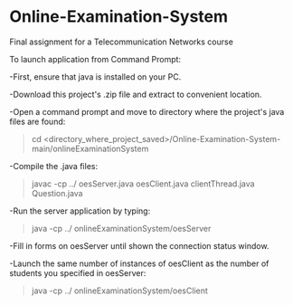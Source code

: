# Online-Examination-System
Final assignment for a Telecommunication Networks course

To launch application from Command Prompt:

-First, ensure that java is installed on your PC.

-Download this project's .zip file and extract to convenient location.

-Open a command prompt and move to directory where the project's java files are found:
  >cd <directory_where_project_saved>/Online-Examination-System-main/onlineExaminationSystem

-Compile the .java files:
  >javac -cp ../ oesServer.java oesClient.java clientThread.java Question.java

-Run the server application by typing:
  >java -cp ../ onlineExaminationSystem/oesServer

-Fill in forms on oesServer until shown the connection status window.

-Launch the same number of instances of oesClient as the number of students you specified in oesServer:
  >java -cp ../ onlineExaminationSystem/oesClient
